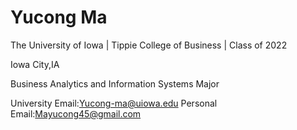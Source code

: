 # **Yucong Ma**

The University of Iowa | Tippie College of Business | Class of 2022

Iowa City,IA

Business Analytics and Information Systems Major

University Email:Yucong-ma@uiowa.edu
Personal Email:Mayucong45@gmail.com
